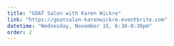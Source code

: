 ```yaml
---
title: "GOAT Salon with Karen Wickre"
link: "https://goatsalon-karenwickre.eventbrite.com"
datetime: "Wednesday, November 15, 6:30-8:30pm"
order: 2
---
```

